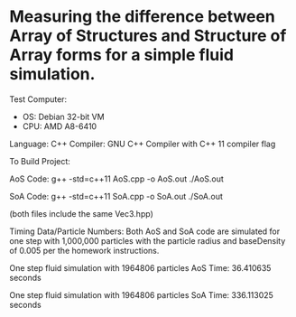 # Measuring the difference between Array of Structures and Structure of Array forms for a simple fluid simulation.


Test Computer: 
* OS: Debian 32-bit VM 
* CPU: AMD A8-6410

Language: C++
Compiler: GNU C++ Compiler with C++ 11 compiler flag

To Build Project:

AoS Code:
g++ -std=c++11 AoS.cpp -o AoS.out
./AoS.out

SoA Code: 
g++ -std=c++11 SoA.cpp -o SoA.out
./SoA.out

(both files include the same Vec3.hpp)

Timing Data/Particle Numbers: 
Both AoS and SoA code are simulated for one step with 1,000,000 particles with the particle radius and
baseDensity of 0.005 per the homework instructions. 

One step fluid simulation with 1964806 particles
AoS Time: 36.410635 seconds

One step fluid simulation with 1964806 particles
SoA Time: 336.113025 seconds
